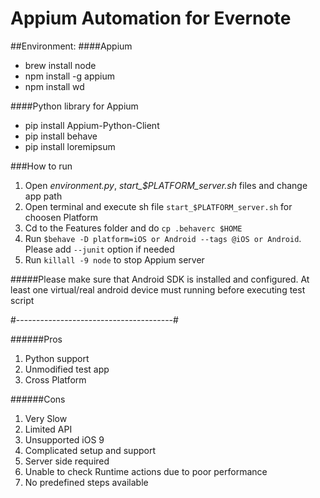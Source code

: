 # Appium Automation for Evernote

##Environment:
####Appium
- brew install node
- npm install -g appium
- npm install wd

####Python library for Appium
- pip install Appium-Python-Client
- pip install behave
- pip install loremipsum

###How to run
1. Open *environment.py*, *start_$PLATFORM_server.sh* files and change app path
2. Open terminal and execute sh file ```start_$PLATFORM_server.sh``` for choosen Platform
3. Cd to the Features folder and do ```cp .behaverc $HOME```
4. Run ```$behave -D platform=iOS or Android --tags @iOS or Android```. Please add ```--junit``` option if needed 
5. Run ```killall -9 node``` to stop Appium server

#####Please make sure that Android SDK is installed and configured. At least one virtual/real android device must running before executing test script

#---------------------------------------#

######Pros
1. Python support
2. Unmodified test app
3. Cross Platform

######Cons
1. Very Slow
2. Limited API
3. Unsupported iOS 9
4. Complicated setup and support
5. Server side required
6. Unable to check Runtime actions due to poor performance
7. No predefined steps available